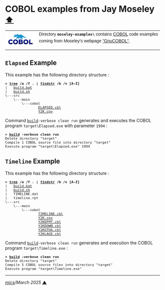 # <span id="top">COBOL examples from Jay Moseley</span> <span style="font-size:90%;">[⬆](../README.md#top)</span>

<table style="font-family:Helvetica,Arial;line-height:1.6;">
  <tr>
  <td style="border:0;padding:0 10px 0 0;min-width:100px;"><a href="https://www.mainframestechhelp.com/tutorials/cobol/introduction.htm" rel="external"><img style="border:0;" src="../docs/images/cobol.png" width="100" alt="COBOL language"/></a></td>
  <td style="border:0;padding:0;vertical-align:text-top;">Directory <strong><code>moseley-examples\</code></strong> contains <a href="hhttps://www.jaymoseley.com/gnucobol/" alt="COBOL examples">COBOL</a> code examples coming from Moseley's webpage <a href="https://www.jaymoseley.com/gnucobol/" rel="external">"GnuCOBOL"</a>.
  </td>
  </tr>
</table>

## <span id="elapsed">`Elapsed` Example</span>

This example has the following directory structure :

<pre style="font-size:80%;">
<b>&gt; <a href="https://learn.microsoft.com/en-us/windows-server/administration/windows-commands/tree" rel="external">tree</a> /a /f . | <a href="https://learn.microsoft.com/en-us/windows-server/administration/windows-commands/findstr" rel="external">findstr</a> /b /v [A-Z]</b>
|   <a href="./Elapsed/build.bat">build.bat</a>
|   <a href="./Elapsed/build.sh">build.sh</a>
\---src
    \---main
        \---cobol
                <a href="./Elapsed/src/main/cobol/ELAPSED.cbl">ELAPSED.cbl</a>
                <a href="./Elapsed/src/main/cobol/Y2K.cpy">Y2K.cpy</a>
</pre>

Command [`build`](./Elapsed/build.bat)`-verbose clean run` generates and executes the COBOL program `target\Elapsed.exe` with parameter `1994` :

<pre style="font-size:80%;">
<b>&gt; <a href="./Elapsed/build.bat">build</a> -verbose clean run</b>
Delete directory "target"
Compile 1 COBOL source file into directory "target"
Execute program "target\Elapsed.exe" 1994
</pre>

<!--=======================================================================-->

## <span id="timeline">`Timeline` Example</span>

This example has the following directory structure :

<pre style="font-size:80%;">
<b>&gt; <a href="https://learn.microsoft.com/en-us/windows-server/administration/windows-commands/tree" rel="external">tree</a> /a /f . | <a href="https://learn.microsoft.com/en-us/windows-server/administration/windows-commands/findstr" rel="external">findstr</a> /b /v [A-Z]</b>
|   <a href="./Timeline/build.bat">build.bat</a>
|   <a href="./Timeline/build.sh">build.sh</a>
|   TIMELINE.dat
|   timeline.rpt
\---src
    \---main
        \---cobol
                <a href="./Timeline/src/main/cobol/TIMELINE.cbl">TIMELINE.cbl</a>
                <a href="./Timeline/src/main/cobol/Y2K.cpy">Y2K.cpy</a>
                <a href="">Y2KDFMT.cbl</a>
                <a href="">Y2KDOWN.cbl</a>
                <a href="">Y2KGTOA.cbl</a>
                <a href="">Y2KLAGE.cbl</a>
</pre>

Command [`build`](./Timeline/build.bat)`-verbose clean run` generates and execution the COBOL program `target\Timeline.exe` :

<pre style="font-size:80%;">
<b>&gt; <a href="./Timeline/build.bat">build</a> -verbose clean run</b>
Delete directory "target"
Compile 5 COBOL source files into directory "target"
Execute program "target\Timeline.exe"
</pre>

***

*[mics](https://lampwww.epfl.ch/~michelou/)/March 2025* [**&#9650;**](#top)
<span id="bottom">&nbsp;</span>

<!-- link refs -->

[cobc_cmd]: https://gnucobol.sourceforge.io/doc/gnucobol.html

